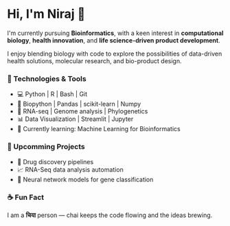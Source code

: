 <h1 align="left">Hi, I'm Niraj 👋</h1>

<p>
I'm currently pursuing <strong>Bioinformatics</strong>, with a keen interest in <strong>computational biology</strong>, <strong>health innovation</strong>, and <strong>life science-driven product development</strong>.
</p>

<p>
I enjoy blending biology with code to explore the possibilities of data-driven health solutions, molecular research, and bio-product design.
</p>

### 🧪 Technologies & Tools

- 💻 Python | R | Bash | Git
- 🔬 Biopython | Pandas | scikit-learn | Numpy
- 🧬 RNA-seq | Genome analysis | Phylogenetics
- 📊 Data Visualization | Streamlit | Jupyter
- 🌱 Currently learning: Machine Learning for Bioinformatics

### 📌 Upcomming Projects

- 🧫 Drug discovery pipelines
- 📈 RNA-Seq data analysis automation
- 🧠 Neural network models for gene classification

### ☕ Fun Fact

<span>I am a <strong>चिया</strong> person — chai keeps the code flowing and the ideas brewing.</span>
